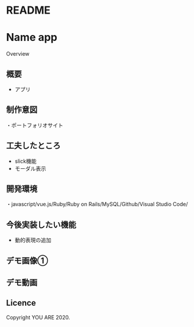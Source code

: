 # README

Name
app
====

Overview


## 概要
<ul>
  <li>アプリ</li>
</ul>

## 制作意図
・ポートフォリオサイト


## 工夫したところ
<ul>
  <li>slick機能</li>
  <li>モーダル表示</li>
</ul>

## 開発環境
・javascript/vue.js/Ruby/Ruby on Rails/MySQL/Github/Visual Studio Code/

## 今後実装したい機能
<ul>
  <li>動的表現の追加</li>
</ul>


## デモ画像①


## デモ動画



## Licence
Copyright YOU ARE 2020.
